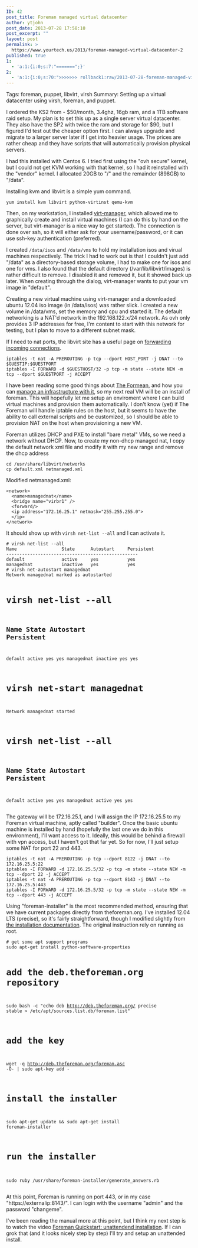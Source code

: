 ```yaml
---
ID: 42
post_title: Foreman managed virtual datacenter
author: ytjohn
post_date: 2013-07-28 17:58:10
post_excerpt: ""
layout: post
permalink: >
  https://www.yourtech.us/2013/foreman-managed-virtual-datacenter-2
published: true
1:
  - 'a:1:{i:0;s:7:"=======";}'
2:
  - 'a:1:{i:0;s:70:">>>>>>> rollback1:raw/2013-07-28-foreman-managed-virtual-datacenter.md";}'
---
```

<p>Tags: foreman, puppet, libvirt, virsh
Summary: Setting up a virtual datacenter using virsh, foreman, and puppet.</p>
<p>I ordered the KS2 from  - $50/month, 3.4ghz, 16gb ram, and a 1TB software raid setup. My plan is to set this
up as a single server virtual datacenter. They also have the SP2 with twice the ram and storage for $90, but I figured I'd test out
the cheaper option first. I can always upgrade and migrate to a larger server later if I get into heavier usage. The prices are rather cheap and they have scripts that will automatically provision physical servers. </p>
<p>I had this installed with Centos 6. I tried first using the "ovh secure" kernel, but I could not get KVM working with that kernel, so I had it reinstalled with the "vendor" kernel. I allocated 20GB to "/" and the remainder (898GB) to "/data". </p>
<p>Installing kvm and libvirt is a simple yum command.</p>
<pre><code>yum install kvm libvirt python-virtinst qemu-kvm
</code></pre>
<p>Then, on my workstation, I installed <a href="http://virt-manager.org/">virt-manager</a>, which allowed me to graphically create and install virtual machines (I can do this by hand on the server, but virt-manager is a nice way to get started). The connection is done over ssh, so it will either ask for your username/password, or it can use ssh-key authentication (preferred).</p>
<p>I created <code>/data/isos</code> and <code>/data/vms</code> to hold my installation isos and virual machines respectively. The trick I had to work out is that I couldn't just add "/data" as a directory-based storage volume, I had to make one for isos and one for vms. I also found that the default directory (/var/lib/libvirt/images) is rather difficult to remove. I disabled it and removed it, but it showed back up later. When creating through the dialog, virt-manager wants to put your vm image in "default". </p>
<p>Creating a new virtual machine using virt-manager and a downloaded ubuntu 12.04 iso image (in /data/isos) was rather slick. I created a new volume in /data/vms, set the memory and cpu and started it. The default networking is a NAT'd network in the 192.168.122.x/24 network. As ovh only provides 3 IP addresses for free, I'm content to start with this network for testing, but I plan to move to a different subnet mask.</p>
<p>If I need to nat ports, the libvirt site has a useful page on <a href="http://wiki.libvirt.org/page/Networking#Forwarding_Incoming_Connections">forwarding incoming connections</a>.</p>
<pre><code>iptables -t nat -A PREROUTING -p tcp --dport HOST_PORT -j DNAT --to $GUESTIP:$GUESTPORT
iptables -I FORWARD -d $GUESTHOST/32 -p tcp -m state --state NEW -m tcp --dport $GUESTPORT -j ACCEPT
</code></pre>
<p>I have been reading some good things about <a href="http://theforeman.org/">The Formean</a>, and how you can <a href="http://engineering.yakaz.com/managing-an-infrastructure-datacenter-with-foreman-and-puppet.html">manage an infrastructure with it</a>, so my next real VM will be an install of foreman. This will hopefully let me setup an enviroment where I can build virtual machines and provision them automatically. I don't know (yet) if The Foreman will handle iptable rules on the host, but it seems to have the ability to call external scripts and be customized, so I should be able to provision NAT on the host when provisioning a new VM.</p>
<p>Foreman utilizes DHCP and PXE to install "bare metal" VMs, so we need a network without DHCP. Now, to create my non-dhcp managed nat, I copy the default network xml file and modify it with my new range and remove the dhcp address</p>
<pre><code>cd /usr/share/libvirt/networks
cp default.xml netmanaged.xml
</code></pre>
<p>Modified netmanaged.xml:</p>
<pre><code>&lt;network&gt;
  &lt;name&gt;managednat&lt;/name&gt;
  &lt;bridge name="virbr1" /&gt;
  &lt;forward/&gt;
  &lt;ip address="172.16.25.1" netmask="255.255.255.0"&gt;
  &lt;/ip&gt;
&lt;/network&gt;
</code></pre>
<p>It should show up with <code>virsh net-list --all</code> and I can activate it.</p>
<pre><code># virsh net-list --all
Name                 State      Autostart     Persistent
--------------------------------------------------
default              active     yes           yes
managednat           inactive   yes           yes
# virsh net-autostart managednat
Network managednat marked as autostarted

# virsh net-list --all
Name                 State      Autostart     Persistent
--------------------------------------------------
default              active     yes           yes
managednat           inactive   yes           yes

# virsh net-start managednat
Network managednat started

# virsh net-list --all
Name                 State      Autostart     Persistent
--------------------------------------------------
default              active     yes           yes
managednat           active     yes           yes
</code></pre>
<p>The gateway will be 172.16.25.1, and I will assign the IP 172.16.25.5 to my Foreman virtual machine, aptly called "builder".  Once the basic ubuntu machine is installed by hand (hopefully the last one we do in this environment), I'll want access to it. Ideally, this would be behind a firewall with vpn access, but I haven't got that far yet. So for now, I'll just setup some NAT for port 22 and 443.</p>
<pre><code>iptables -t nat -A PREROUTING -p tcp --dport 8122 -j DNAT --to 172.16.25.5:22
iptables -I FORWARD -d 172.16.25.5/32 -p tcp -m state --state NEW -m tcp --dport 22 -j ACCEPT
iptables -t nat -A PREROUTING -p tcp --dport 8143 -j DNAT --to 172.16.25.5:443
iptables -I FORWARD -d 172.16.25.5/32 -p tcp -m state --state NEW -m tcp --dport 443 -j ACCEPT
</code></pre>
<p>Using "foreman-installer" is the most recommended method, ensuring that we have current packages directly from theforeman.org. I've installed 12.04 LTS (precise), so it's fairly straightforward, though I modified slightly from <a href="http://theforeman.org/manuals/1.2/index.html#3.2ForemanInstaller">the installation documentation</a>. The original instruction rely on running as root.</p>
<pre><code># get some apt support programs 
sudo apt-get install python-software-properties

# add the deb.theforeman.org repository
sudo bash -c "echo deb http://deb.theforeman.org/ precise stable &gt; /etc/apt/sources.list.db/foreman.list"  
# add the key
wget -q http://deb.theforeman.org/foreman.asc -O- | sudo apt-key add -
# install the installer
sudo apt-get update &amp;&amp; sudo apt-get install foreman-installer

# run the installer
sudo ruby /usr/share/foreman-installer/generate_answers.rb
</code></pre>
<p>At this point, Foreman is running on port 443, or in my case "https://externalip:8143/". I can login with the username "admin" and the password "changeme".</p>
<p>I've been reading the manual more at this point, but I think my next step is to watch the video <a href="http://www.youtube.com/watch?v=eHjpZr3GB6s">Foreman Quickstart: unattendend installation</a>. If I can grok that (and it looks nicely step by step) I'll try and setup an unattended install. </p>